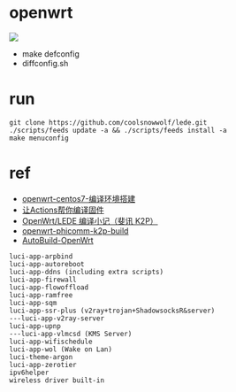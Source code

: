 # openwrt

![](https://github.com/kentio/openwrt-build/workflows/K2P/badge.svg)

- make defconfig
- diffconfig.sh

# run
```shell script
git clone https://github.com/coolsnowwolf/lede.git
./scripts/feeds update -a && ./scripts/feeds install -a
make menuconfig
```

# ref
- [openwrt-centos7-编译环境搭建](http://imdouba.com/archives/openwrt-centos7-%E7%BC%96%E8%AF%91%E7%8E%AF%E5%A2%83%E6%90%AD%E5%BB%BA.html)
- [让Actions帮你编译固件](https://www.youtube.com/watch?v=9YO7nxNry-4)
- [OpenWrt/LEDE 编译小记（斐讯 K2P）](https://mary.kevinmx.tk/index.php/archives/k2p.html)
- [openwrt-phicomm-k2p-build](https://github.com/KevinMX/openwrt-phicomm-k2p-build)
- [AutoBuild-OpenWrt](https://github.com/esirplayground/AutoBuild-OpenWrt)

```text
luci-app-arpbind
luci-app-autoreboot
luci-app-ddns (including extra scripts)
luci-app-firewall
luci-app-flowoffload
luci-app-ramfree
luci-app-sqm
luci-app-ssr-plus (v2ray+trojan+ShadowsocksR&server)
---luci-app-v2ray-server
luci-app-upnp
---luci-app-vlmcsd (KMS Server)
luci-app-wifischedule
luci-app-wol (Wake on Lan)
luci-theme-argon
luci-app-zerotier
ipv6helper
wireless driver built-in
```
